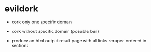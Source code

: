 # evildork

- dork only one specific domain

- dork without specific domain (possible ban)

- produce an html output result page with all links scraped ordered in sections
